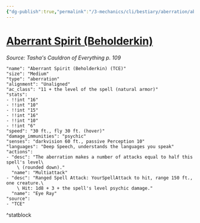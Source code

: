 ```yaml
---
{"dg-publish":true,"permalink":"/3-mechanics/cli/bestiary/aberration/aberrant-spirit-beholderkin-tce/","tags":["ttrpg-cli/compendium/src/5e/tce","ttrpg-cli/monster/cr/","ttrpg-cli/monster/size/medium","ttrpg-cli/monster/type/aberration"],"noteIcon":""}
---
```


# [Aberrant Spirit (Beholderkin)](3-Mechanics\CLI\bestiary\aberration/aberrant-spirit-beholderkin-tce.md)
*Source: Tasha's Cauldron of Everything p. 109*  

```statblock
"name": "Aberrant Spirit (Beholderkin) (TCE)"
"size": "Medium"
"type": "aberration"
"alignment": "Unaligned"
"ac_class": "11 + the level of the spell (natural armor)"
"stats":
- !!int "16"
- !!int "10"
- !!int "15"
- !!int "16"
- !!int "10"
- !!int "6"
"speed": "30 ft., fly 30 ft. (hover)"
"damage_immunities": "psychic"
"senses": "darkvision 60 ft., passive Perception 10"
"languages": "Deep Speech, understands the languages you speak"
"actions":
- "desc": "The aberration makes a number of attacks equal to half this spell's level\
    \ (rounded down)."
  "name": "Multiattack"
- "desc": "Ranged Spell Attack: YourSpellAttack to hit, range 150 ft., one creature.\
    \ Hit: 1d8 + 3 + the spell's level psychic damage."
  "name": "Eye Ray"
"source":
- "TCE"
```
^statblock